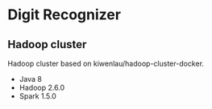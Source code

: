# Digit Recognizer

## Hadoop cluster

Hadoop cluster based on kiwenlau/hadoop-cluster-docker.

- Java 8
- Hadoop 2.6.0
- Spark 1.5.0
